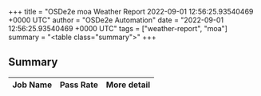+++
title = "OSDe2e moa Weather Report 2022-09-01 12:56:25.93540469 +0000 UTC"
author = "OSDe2e Automation"
date = "2022-09-01 12:56:25.93540469 +0000 UTC"
tags = ["weather-report", "moa"]
summary = "<table class=\"summary\"></table>"
+++
## Summary

| Job Name | Pass Rate | More detail |
|----------|-----------|-------------|





